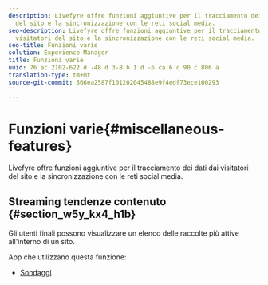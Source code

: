 ```yaml
---
description: Livefyre offre funzioni aggiuntive per il tracciamento dei dati dai visitatori
  del sito e la sincronizzazione con le reti social media.
seo-description: Livefyre offre funzioni aggiuntive per il tracciamento dei dati dai
  visitatori del sito e la sincronizzazione con le reti social media.
seo-title: Funzioni varie
solution: Experience Manager
title: Funzioni varie
uuid: 76 ac 2102-622 d -48 d 3-8 b 1 d -6 ca 6 c 90 c 806 a
translation-type: tm+mt
source-git-commit: 566ea2587f101202045488e9f4edf73ece100293

---
```



# Funzioni varie{#miscellaneous-features}

Livefyre offre funzioni aggiuntive per il tracciamento dei dati dai visitatori del sito e la sincronizzazione con le reti social media.

## Streaming tendenze contenuto {#section_w5y_kx4_h1b}

Gli utenti finali possono visualizzare un elenco delle raccolte più attive all'interno di un sito.

App che utilizzano questa funzione:

* [Sondaggi](../c-about-apps/c-polls-app/c-polls-app.md#c_polls_app)


